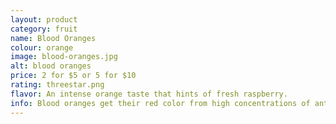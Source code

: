 ```yaml
---
layout: product
category: fruit
name: Blood Oranges
colour: orange
image: blood-oranges.jpg
alt: blood oranges
price: 2 for $5 or 5 for $10
rating: threestar.png
flavor: An intense orange taste that hints of fresh raspberry.
info: Blood oranges get their red color from high concentrations of anthocyanin, a powerful antioxidant. Try adding chopped segments into salads or salsas!
---
```

